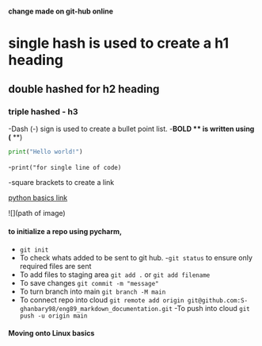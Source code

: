 #### change made on git-hub online
# single hash is used to create a h1 heading
## double hashed for h2 heading
### triple hashed - h3

-Dash (-) sign is used to create a bullet point list.
-**BOLD ** is written using (** **)

```python
print("Hello world!")
```

-`print("for single line of code)`

-square brackets to create a link

[python basics link](https://github.com/S-ghanbary98/engineering89_python_collection_vc)

![](path of image)

#### to initialize a repo using pycharm,
- `git init`
- To check whats added to be sent to git hub.
-`git status` to ensure only required files are sent
- To add files to staging area `git add .` or `git add filename`
- To save changes `git commit -m "message"`
- To turn branch into main `git branch -M main`
- To connect repo into cloud `git remote add origin git@github.com:S-ghanbary98/eng89_markdown_documentation.git`
-To push into cloud `git push -u origin main`



#### Moving onto Linux basics
